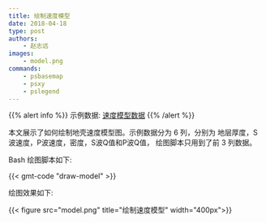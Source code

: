 ```yaml
---
title: 绘制速度模型
date: 2018-04-18
type: post
authors:
    - 赵志远
images:
    - model.png
commands:
    - psbasemap
    - psxy
    - pslegend
---
```

{{% alert info %}}
示例数据:
[速度模型数据](/example/ex020/model.txt)
{{% /alert %}}

本文展示了如何绘制地壳速度模型图。示例数据分为 6 列，分别为 地层厚度，S波速度，P波速度，密度，S波Q值和P波Q值，
绘图脚本只用到了前 3 列数据。

Bash 绘图脚本如下:

{{< gmt-code "draw-model" >}}

绘图效果如下:

{{< figure src="model.png" title="绘制速度模型" width="400px">}}
